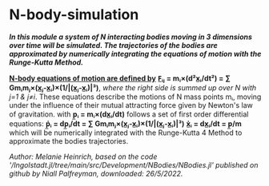 # N-body-simulation
***In this module a system of N interacting bodies moving in 3 dimensions over time will be simulated. The trajectories of the bodies are approximated by numerically integrating the equations of motion with the Runge-Kutta Method.***

<ins>**N-body equations of motion are defined by**</ins>
   **F̲ᵢⱼ = mᵢ×(d²x̲ᵢ/dt²) = ∑ Gmᵢmⱼ×(x̲ⱼ-x̲ᵢ)×(1/|(x̲ⱼ-x̲ᵢ)|³)**, 
   *where the right side is summed up over N with j=1 & j≠i*. 
These equations describe the motions of N mass points mᵢ, 
moving under the influence of their mutual attracting force given by Newton's law of gravitation.
with **p̲ᵢ = mᵢ×(dx̲ᵢ/dt)** follows a set of first order differential equations:
   **ṗ̲ᵢ = dp̲ᵢ/dt = ∑ Gmᵢmⱼ×(x̲ⱼ-x̲ᵢ)×(1/|(x̲ⱼ-x̲ᵢ)|³)**
   **ẋ̲ᵢ = dx̲ᵢ/dt = p̲/m**
which will be numerically integrated with the Runge-Kutta 4 Method to approximate the bodies trajectories.

*Author: Melanie Heinrich, based on the code '/Ingolstadt.jl/tree/main/src/Development/NBodies/NBodies.jl' 
published on github by Niall Palfreyman, downloaded: 26/5/2022.* 
